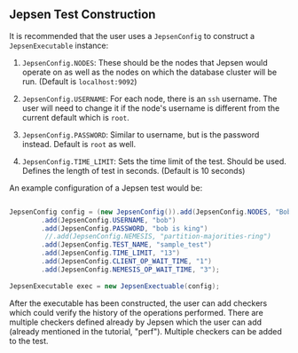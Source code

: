 
## Jepsen Test Construction

It is recommended that the user uses a ```JepsenConfig``` to construct a ```JepsenExecutable``` instance:

1. ```JepsenConfig.NODES```: These should be the nodes that Jepsen would operate on as well as the nodes on which the database cluster will be run. (Default is ```localhost:9092```)

2. ```JepsenConfig.USERNAME```: For each node, there is an ```ssh``` username. The user will need to change it if the node's username is different from the current default which is ```root```.

3. ```JepsenConfig.PASSWORD```: Similar to username, but is the password instead. Default is ```root``` as well.

4. ```JepsenConfig.TIME_LIMIT```: Sets the time limit of the test. Should be used. Defines the length of test in seconds. (Default is 10 seconds)

An example configuration of a Jepsen test would be:

```java

JepsenConfig config = (new JepsenConfig()).add(JepsenConfig.NODES, "Bobs-MacBook-Air-2.local")
		.add(JepsenConfig.USERNAME, "bob")
		.add(JepsenConfig.PASSWORD, "bob is king")
		 //.add(JepsenConfig.NEMESIS, "partition-majorities-ring")
		.add(JepsenConfig.TEST_NAME, "sample_test")
		.add(JepsenConfig.TIME_LIMIT, "13")
		.add(JepsenConfig.CLIENT_OP_WAIT_TIME, "1")
		.add(JepsenConfig.NEMESIS_OP_WAIT_TIME, "3");
 
JepsenExecutable exec = new JepsenExectuable(config);
```
After the executable has been constructed, the user can add checkers which could verify the history of the operations performed. There are multiple checkers defined already by Jepsen which the user can add (already mentioned in the tutorial, "perf"). Multiple checkers can be added to the test.

